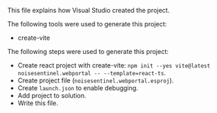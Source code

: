 This file explains how Visual Studio created the project.

The following tools were used to generate this project:
- create-vite

The following steps were used to generate this project:
- Create react project with create-vite: `npm init --yes vite@latest noisesentinel.webportal -- --template=react-ts`.
- Create project file (`noisesentinel.webportal.esproj`).
- Create `launch.json` to enable debugging.
- Add project to solution.
- Write this file.
